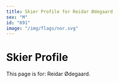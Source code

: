 ```yaml
---
title: Skier Profile for Reidar Ødegaard
sex: "M"
id: "891"
image: "/img/flags/nor.svg" 
---
```


# Skier Profile

This page is for: Reidar Ødegaard.
    